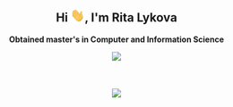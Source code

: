 <div align="center">
    <h2>Hi <img src="https://raw.githubusercontent.com/ABSphreak/ABSphreak/master/gifs/Hi.gif" width="25px">, I'm Rita Lykova</h2>
    <p><b>Obtained master's in Computer and Information Science</b></p>
    <p><img src="https://img.shields.io/badge/python_developer-new-green?style=for-the-badge&logo=python&logoColor=white"/></p>
    <br/>
    <p>
        <img align="center" src="https://skillicons.dev/icons?i=py,django,linux,mysql,git,postman,html,css" />
    </p>
</div>
